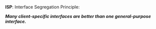 **ISP**: Interface Segregation Principle:

**_Many client-specific interfaces are better than one general-purpose interface._**

